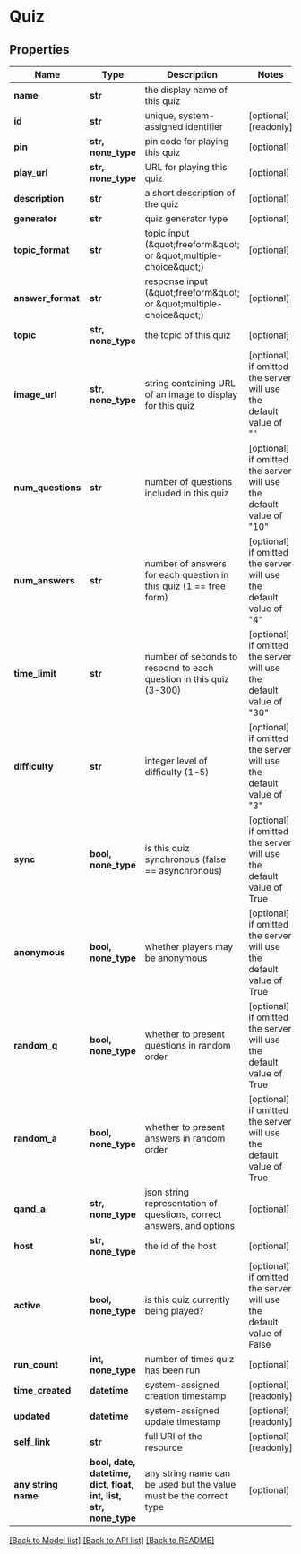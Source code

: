 # Quiz


## Properties
Name | Type | Description | Notes
------------ | ------------- | ------------- | -------------
**name** | **str** | the display name of this quiz | 
**id** | **str** | unique, system-assigned identifier | [optional] [readonly] 
**pin** | **str, none_type** | pin code for playing this quiz | [optional] 
**play_url** | **str, none_type** | URL for playing this quiz | [optional] 
**description** | **str** | a short description of the quiz | [optional] 
**generator** | **str** | quiz generator type | [optional] 
**topic_format** | **str** | topic input (\&quot;freeform\&quot; or \&quot;multiple-choice\&quot;) | [optional] 
**answer_format** | **str** | response input (\&quot;freeform\&quot; or \&quot;multiple-choice\&quot;) | [optional] 
**topic** | **str, none_type** | the topic of this quiz | [optional] 
**image_url** | **str, none_type** | string containing URL of an image to display for this quiz | [optional]  if omitted the server will use the default value of ""
**num_questions** | **str** | number of questions included in this quiz | [optional]  if omitted the server will use the default value of "10"
**num_answers** | **str** | number of answers for each question in this quiz (1 &#x3D;&#x3D; free form) | [optional]  if omitted the server will use the default value of "4"
**time_limit** | **str** | number of seconds to respond to each question in this quiz (3-300) | [optional]  if omitted the server will use the default value of "30"
**difficulty** | **str** | integer level of difficulty (1-5) | [optional]  if omitted the server will use the default value of "3"
**sync** | **bool, none_type** | is this quiz synchronous (false &#x3D;&#x3D; asynchronous) | [optional]  if omitted the server will use the default value of True
**anonymous** | **bool, none_type** | whether players may be anonymous | [optional]  if omitted the server will use the default value of True
**random_q** | **bool, none_type** | whether to present questions in random order | [optional]  if omitted the server will use the default value of True
**random_a** | **bool, none_type** | whether to present answers in random order | [optional]  if omitted the server will use the default value of True
**qand_a** | **str, none_type** | json string representation of questions, correct answers, and options | [optional] 
**host** | **str, none_type** | the id of the host | [optional] 
**active** | **bool, none_type** | is this quiz currently being played? | [optional]  if omitted the server will use the default value of False
**run_count** | **int, none_type** | number of times quiz has been run | [optional] 
**time_created** | **datetime** | system-assigned creation timestamp | [optional] [readonly] 
**updated** | **datetime** | system-assigned update timestamp | [optional] [readonly] 
**self_link** | **str** | full URI of the resource | [optional] [readonly] 
**any string name** | **bool, date, datetime, dict, float, int, list, str, none_type** | any string name can be used but the value must be the correct type | [optional]

[[Back to Model list]](../README.md#documentation-for-models) [[Back to API list]](../README.md#documentation-for-api-endpoints) [[Back to README]](../README.md)


